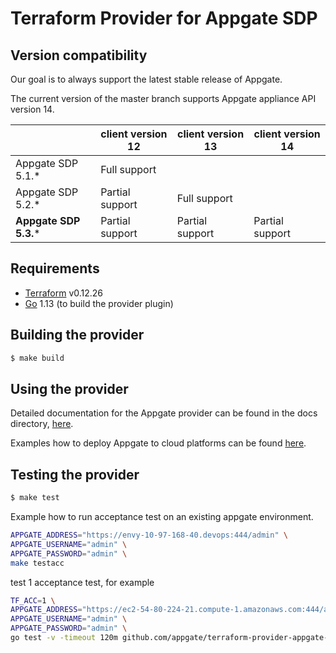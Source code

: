 Terraform Provider for Appgate SDP
==================

Version compatibility
---------------------------
Our goal is to always support the latest stable release of Appgate.

The current version of the master branch supports Appgate appliance API version 14.

|                         	|  client version 12 	| client version 13 	    | **client version 14** |
|-------------------------	|--------------------	|-------------------	    |-------------------	|
| Appgate SDP 5.1.*     	| Full support       	|                   	    |                   	|
| Appgate SDP 5.2.*  	    | Partial support    	| Full support      	    |                   	|
| **Appgate SDP 5.3.***   	| Partial support   	| Partial support   	    | Partial support      	|




Requirements
------------

- [Terraform](https://www.terraform.io/downloads.html) v0.12.26
- [Go](https://golang.org/doc/install) 1.13 (to build the provider plugin)



Building the provider
---------------------------


```sh
$ make build
```

Using the provider
---------------------------

Detailed documentation for the Appgate provider can be found in the docs directory, [here](./website/docs).

Examples how to deploy Appgate to cloud platforms can be found [here](https://github.com/appgate/sdp-tf-reference-architecture).



Testing the provider
---------------------------


```sh
$ make test
```

Example how to run acceptance test on an existing appgate environment.
```bash
APPGATE_ADDRESS="https://envy-10-97-168-40.devops:444/admin" \
APPGATE_USERNAME="admin" \
APPGATE_PASSWORD="admin" \
make testacc
```

test 1 acceptance test, for example
```bash
TF_ACC=1 \
APPGATE_ADDRESS="https://ec2-54-80-224-21.compute-1.amazonaws.com:444/admin" \
APPGATE_USERNAME="admin" \
APPGATE_PASSWORD="admin" \
go test -v -timeout 120m github.com/appgate/terraform-provider-appgate-sdp/appgate -run '^(TestAccApplianceBasicController)$'
```
